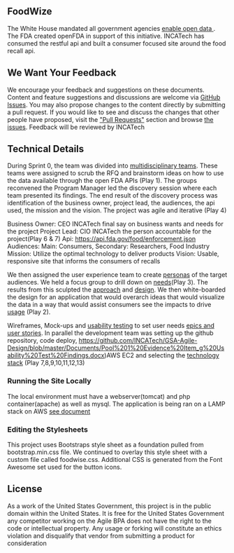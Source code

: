 ## FoodWize
The White House mandated all government agencies [enable open data ](https://cio.gov/worldclassdigitalservices/digital-strategy). The FDA created openFDA in support of this initiative. INCATech has consumed the restful api and built a consumer focused site around the food recall api.

## We Want Your Feedback 
We encourage your feedback and suggestions on these documents. Content and feature suggestions and discussions are welcome via [GitHub Issues](https://github.com/INCATech/GSA-Agile-Design/issues). You may also propose changes to the content directly by submitting a pull request.
If you would like to see and discuss the changes that other people have proposed, visit the ["Pull Requests"](https://github.com/INCATech/GSA-Agile-Design/pulls) section and browse [the issues](https://github.com/INCATech/GSA-Agile-Design/issues).
Feedback will be reviewed by INCATech 
## Technical Details
During Sprint 0, the team was divided into [multidisciplinary teams](https://github.com/INCATech/GSA-Agile-Design/documents). These teams were assigned to scrub the RFQ and brainstorm ideas on how to use the data available through the open FDA APIs (Play 1). The groups reconvened the Program Manager led the discovery session where each team presented its findings. The end result of the discovery process was identification of the business owner, project lead, the audiences, the api used, the mission and the vision. The project was agile and iterative (Play 4)

Business Owner: CEO INCATech final say on business wants and needs for the project
Project Lead: CIO INCATech the person accountable for the project(Play 6 & 7)
Api: https://api.fda.gov/food/enforcement.json
Audiences: Main: Consumers, Secondary: Researchers, Food Industry
Mission: Utilize the optimal technology to deliver products
Vision: Usable, responsive site that informs the consumers of recalls

We then assigned the user experience team to create [personas](https://github.com/INCATech/GSA-Agile-Design/blob/master/Documents/Pool%201%20Evidence%20Item_d%20Use%20cases%20and%20Personas.docx) of the target audiences.   We held a focus group to drill down on [needs](https://github.com/INCATech/GSA-Agile-Design/blob/master/Documents/Pool%201%20Evidence%20Item_c%20Focus%20Group%20Results.docx)(Play 3). The results from this sculpted the [approach](https://github.com/INCATech/GSA-Agile-Design/blob/master/Documents/Pool%201%20Evidence%20Item_i%20Create%20Prototype.docx) and [design](https://github.com/INCATech/GSA-Agile-Design/blob/master/Documents/Pool%201%20Evidence%20Item_i%20Create%20Prototype.docx).  We then white-boarded the design for an application that would overarch ideas that would visualize the data in a way that would assist consumers see the impacts to drive [usage](https://github.com/INCATech/GSA-Agile-Design/blob/master/Documents/Pool%201%20Evidence%20Item_d%20Use%20cases%20and%20Personas.docx) (Play 2).

Wireframes, Mock-ups and [usability testing](https://github.com/INCATech/GSA-Agile-Design/blob/master/Documents/Pool%201%20Evidence%20Item_g%20Usability%20Test%20Findings.docx) to set user needs [epics and user stories](https://github.com/INCATech/GSA-Agile-Design/blob/master/Documents/Pool_1_Evidence%20Item_b%20Project%20Charter.docx). In parallel the development team was setting up the github repository, code deploy, https://github.com/INCATech/GSA-Agile-Design/blob/master/Documents/Pool%201%20Evidence%20Item_g%20Usability%20Test%20Findings.docx)AWS EC2 and selecting the [technology stack](https://github.com/INCATech/GSA-Agile-Design/blob/master/Documents/Pool%201%20Evidence%20Item_c%20Focus%20Group%20Results.docx) (Play 7,8,9,10,11,12,13)

### Running the Site Locally
The local environment must have a webserver(tomcat) and php container(apache) as well as mysql. The application is being ran on a LAMP stack on AWS [see document](https://github.com/INCATech/GSA-Agile-Design/blob/master/Documents/Pool%201%20Evidence%20Item_j%20Design%20Prototype%20Installation%20Instructions.docx)

### Editing the Stylesheets
This project uses Bootstraps style sheet as a foundation pulled from bootstrap.min.css file. We continued to overlay this style sheet with a custom file called foodwise.css.  Additional CSS is generated from the Font Awesome set used for the button icons.

## License
As a work of the United States Government, this project is in the public domain within the United States. It is free for the United States Government any competitor working on the Agile BPA does not have the right to the code or intellectual property. Any usage or forking will constitute an ethics violation and disqualify that vendor from submitting a product for consideration
